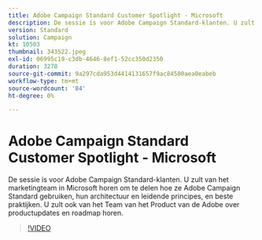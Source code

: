 ```yaml
---
title: Adobe Campaign Standard Customer Spotlight - Microsoft
description: De sessie is voor Adobe Campaign Standard-klanten. U zult van het marketingteam in Microsoft horen hoe ze Adobe Campaign Standard gebruiken.
version: Standard
solution: Campaign
kt: 10503
thumbnail: 343522.jpeg
exl-id: 06995c19-c3db-4646-8ef1-52cc350d2350
duration: 3278
source-git-commit: 9a297cda953d4414131657f9ac84580aea0eabeb
workflow-type: tm+mt
source-wordcount: '84'
ht-degree: 0%

---
```


# Adobe Campaign Standard Customer Spotlight - Microsoft

De sessie is voor Adobe Campaign Standard-klanten. U zult van het marketingteam in Microsoft horen om te delen hoe ze Adobe Campaign Standard gebruiken, hun architectuur en leidende principes, en beste praktijken. U zult ook van het Team van het Product van de Adobe over productupdates en roadmap horen.

>[!VIDEO](https://video.tv.adobe.com/v/343522/?quality=12&learn=on)
